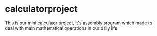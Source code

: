 # calculatorproject
This is our mini calculator project, it's assembly program which made to deal with main mathematical operations in our daily life.

